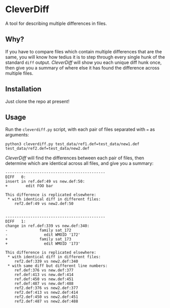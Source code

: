 # CleverDiff
A tool for describing multiple differences in files.

## Why?
If you have to compare files which contain multiple differences that are the same, you will know how tedius it is to step through every single hunk of the standard `diff` output. *CleverDiff* will show you each unique diff hunk once, then give you a summary of where else it has found the difference across multiple files.

## Installation
Just clone the repo at present!

## Usage
Run the `cleverdiff.py` script, with each pair of files separated with `=` as arguments:
```
python3 cleverdiff.py test_data/ref1.def=test_data/new1.def test_data/ref2.def=test_data/new2.def
```

*CleverDiff* will find the differences between each pair of files, then determine which are identical across all files, and give you a summary:
```
--------------------------------------------
DIFF   0:
insert in ref.def:49 vs new.def:50:
+        edit FOO bar

This difference is replicated elsewhere:
 * with identical diff in different files:
    ref2.def:49 vs new2.def:50


--------------------------------------------
DIFF   1:
change in ref.def:339 vs new.def:340:
-              family sat_172
-                edit WMOID '172'
+              family sat_173
+                edit WMOID '173'

This difference is replicated elsewhere:
 * with identical diff in different files:
    ref2.def:339 vs new2.def:340
 * with same diff but different line numbers:
    ref.def:376 vs new.def:377
    ref.def:413 vs new.def:414
    ref.def:450 vs new.def:451
    ref.def:487 vs new.def:488
    ref2.def:376 vs new2.def:377
    ref2.def:413 vs new2.def:414
    ref2.def:450 vs new2.def:451
    ref2.def:487 vs new2.def:488
```


